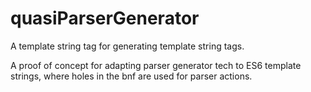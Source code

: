 # quasiParserGenerator
A template string tag for generating template string tags.

A proof of concept for adapting parser generator tech to ES6 template strings, where holes in the bnf are used for parser actions.
